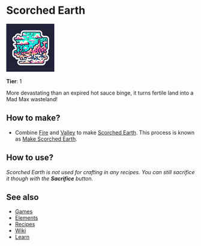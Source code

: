 # Scorched Earth

![](../images/item.scorchedearth.png)

**Tier**: 1

More devastating than an expired hot sauce binge, it turns fertile land into a Mad Max wasteland!

## How to make?

* Combine [Fire](/wiki/elements/fire) and [Valley](/wiki/elements/valley) to make [Scorched Earth](/wiki/elements/scorched-earth). This process is known as [Make Scorched Earth](/wiki/recipes/make-scorched-earth).

## How to use?

_Scorched Earth is not used for crafting in any recipes. You can still sacrifice it though with the **Sacrifice** button._

## See also

* [Games](/wiki/games)
* [Elements](/wiki/elements)
* [Recipes](/wiki/recipes)
* [Wiki](/wiki/index)
* [Learn](/learn/index)